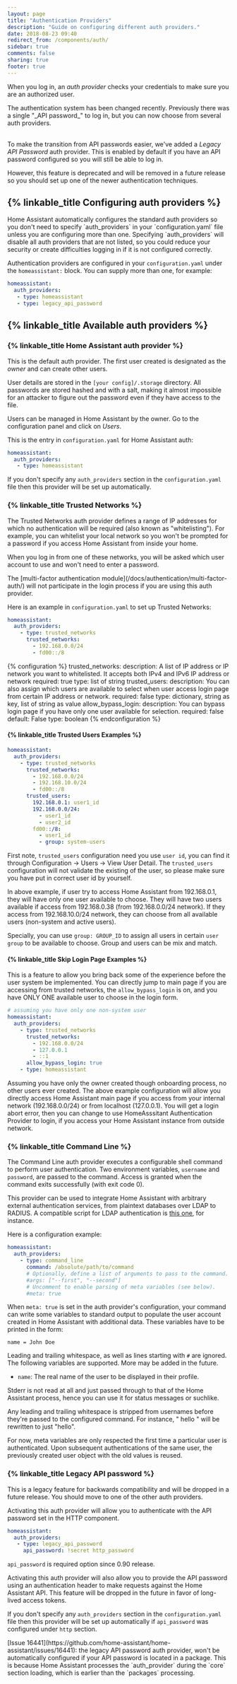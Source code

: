 ```yaml
---
layout: page
title: "Authentication Providers"
description: "Guide on configuring different auth providers."
date: 2018-08-23 09:40
redirect_from: /components/auth/
sidebar: true
comments: false
sharing: true
footer: true
---
```


When you log in, an _auth provider_ checks your credentials to make sure you are an authorized user.

<p class='note'>
The authentication system has been changed recently. Previously there was a single "_API password_" to log in, but you can now choose from several auth providers.<br/> <br/>

To make the transition from API passwords easier, we've added a _Legacy API Password_ auth provider. This is enabled by default if you have an API password configured so you will still be able to log in.

However, this feature is deprecated and will be removed in a future release so you should set up one of the newer authentication techniques.
</p>

## {% linkable_title Configuring auth providers %}

<p class='note warning'>
Home Assistant automatically configures the standard auth providers so you don't need to specify `auth_providers` in your `configuration.yaml` file unless you are configuring more than one. Specifying `auth_providers` will disable all auth providers that are not listed, so you could reduce your security or create difficulties logging in if it is not configured correctly.
</p>


Authentication providers are configured in your `configuration.yaml` under the `homeassistant:` block. You can supply more than one, for example:

```yaml
homeassistant:
  auth_providers:
   - type: homeassistant
   - type: legacy_api_password
```

## {% linkable_title Available auth providers %}

### {% linkable_title Home Assistant auth provider %}

This is the default auth provider. The first user created is designated as the _owner_ and can create other users.

User details are stored in the `[your config]/.storage`  directory. All passwords are stored hashed and with a salt, making it almost impossible for an attacker to figure out the password even if they have access to the file.

Users can be managed in Home Assistant by the owner. Go to the configuration panel and click on _Users_.

This is the entry in `configuration.yaml` for Home Assistant auth:

```yaml
homeassistant:
  auth_providers:
   - type: homeassistant
```

If you don't specify any `auth_providers` section in the `configuration.yaml` file then this provider will be set up automatically.

### {% linkable_title Trusted Networks %}

The Trusted Networks auth provider defines a range of IP addresses for which no authentication will be required (also known as "whitelisting"). For example, you can whitelist your local network so you won't be prompted for a password if you access Home Assistant from inside your home.

When you log in from one of these networks, you will be asked which user account to use and won't need to enter a password.

<p class='note info'>
The [multi-factor authentication module](/docs/authentication/multi-factor-auth/) will not participate in the login process if you are using this auth provider.
</p>

Here is an example in `configuration.yaml` to set up Trusted Networks:

```yaml
homeassistant:
  auth_providers:
    - type: trusted_networks
      trusted_networks:
        - 192.168.0.0/24
        - fd00::/8
```

{% configuration %}
trusted_networks:
  description: A list of IP address or IP network you want to whitelisted. It accepts both IPv4 and IPv6 IP address or network
  required: true
  type: list of string
trusted_users:
  description: You can also assign which users are available to select when user access login page from certain IP address or network.
  required: false
  type: dictionary, string as key, list of string as value
allow_bypass_login:
  description: You can bypass login page if you have only one user available for selection.
  required: false
  default: False
  type: boolean
{% endconfiguration %}

#### {% linkable_title Trusted Users Examples %}

```yaml
homeassistant:
  auth_providers:
    - type: trusted_networks
      trusted_networks:
        - 192.168.0.0/24
        - 192.168.10.0/24
        - fd00::/8
      trusted_users:
        192.168.0.1: user1_id
        192.168.0.0/24:
          - user1_id
          - user2_id
        fd00::/8:
          - user1_id
          - group: system-users
```

First note, `trusted_users` configuration need you use `user id`, you can find it through Configuration -> Users -> View User Detail. The `trusted_users` configuration will not validate the existing of the user, so please make sure you have put in correct user id by yourself.

In above example, if user try to access Home Assistant from 192.168.0.1, they will have only one user available to choose. They will have two users available if access from 192.168.0.38 (from 192.168.0.0/24 network). If they access from 192.168.10.0/24 network, they can choose from all available users (non-system and active users).

Specially, you can use `group: GROUP_ID` to assign all users in certain `user group` to be available to choose. Group and users can be mix and match.

#### {% linkable_title Skip Login Page Examples %}

This is a feature to allow you bring back some of the experience before the user system be implemented. You can directly jump to main page if you are accessing from trusted networks, the `allow_bypass_login` is on, and you have ONLY ONE available user to choose in the login form.

```yaml
# assuming you have only one non-system user
homeassistant:
  auth_providers:
    - type: trusted_networks
      trusted_networks:
        - 192.168.0.0/24
        - 127.0.0.1
        - ::1
      allow_bypass_login: true
    - type: homeassistant
```

Assuming you have only the owner created though onboarding process, no other users ever created. The above example configuration will allow you directly access Home Assistant main page if you access from your internal network (192.168.0.0/24) or from localhost (127.0.0.1). You will get a login abort error, then you can change to use HomeAsssitant Authentication Provider to login, if you access your Home Assistant instance from outside network.

### {% linkable_title Command Line %}

The Command Line auth provider executes a configurable shell command to perform user authentication. Two environment variables, `username` and `password`, are passed to the command. Access is granted when the command exits successfully (with exit code 0).

This provider can be used to integrate Home Assistant with arbitrary external authentication services, from plaintext databases over LDAP to RADIUS. A compatible script for LDAP authentication is [this one](https://github.com/efficiosoft/ldap-auth-sh), for instance.

Here is a configuration example:

```yaml
homeassistant:
  auth_providers:
    - type: command_line
      command: /absolute/path/to/command
      # Optionally, define a list of arguments to pass to the command.
      #args: ["--first", "--second"]
      # Uncomment to enable parsing of meta variables (see below).
      #meta: true
```

When `meta: true` is set in the auth provider's configuration, your command can write some variables to standard output to populate the user account created in Home Assistant with additional data. These variables have to be printed in the form:

```
name = John Doe
```

Leading and trailing whitespace, as well as lines starting with `#` are ignored. The following variables are supported. More may be added in the future.

* `name`: The real name of the user to be displayed in their profile.

Stderr is not read at all and just passed through to that of the Home Assistant process, hence you can use it for status messages or suchlike.

<p class='note'>
Any leading and trailing whitespace is stripped from usernames before they're passed to the configured command. For instance, " hello  " will be rewritten to just "hello".
</p>

<p class='note'>
For now, meta variables are only respected the first time a particular user is authenticated. Upon subsequent authentications of the same user, the previously created user object with the old values is reused.
</p>

### {% linkable_title Legacy API password %}

<p class='note warning'>
This is a legacy feature for backwards compatibility and will be dropped in a future release. You should move to one of the other auth providers.
</p>

Activating this auth provider will allow you to authenticate with the API password set in the HTTP component.

```yaml
homeassistant:
  auth_providers:
   - type: legacy_api_password
     api_password: !secret http_password
```

`api_password` is required option since 0.90 release.

Activating this auth provider will also allow you to provide the API password using an authentication header to make requests against the Home Assistant API. This feature will be dropped in the future in favor of long-lived access tokens.

If you don't specify any `auth_providers` section in the `configuration.yaml` file then this provider will be set up automatically if `api_password` was configured under `http` section.

<p class='note warning'>
[Issue 16441](https://github.com/home-assistant/home-assistant/issues/16441): the legacy API password auth provider, won't be automatically configured if your API password is located in a package. This is because Home Assistant processes the `auth_provider` during the `core` section loading, which is earlier than the `packages` processing.
</p>
